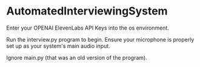 # AutomatedInterviewingSystem
 
Enter your OPENAI ElevenLabs API Keys into the os environment.

Run the interview.py program to begin. Ensure your microphone is properly set up as your system's main audio input. 

Ignore main.py (that was an old version of the program). 
